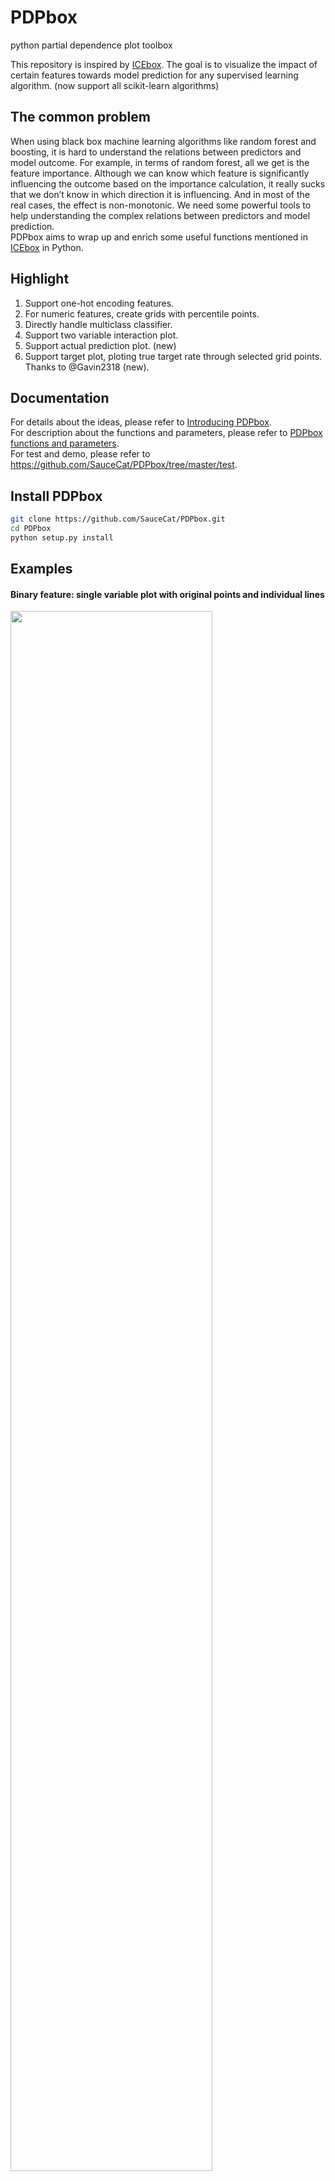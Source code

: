# PDPbox
python partial dependence plot toolbox

This repository is inspired by [ICEbox](https://github.com/kapelner/ICEbox). The goal is to visualize the impact of certain features towards model prediction for any supervised learning algorithm. (now support all scikit-learn algorithms)

## The common problem
When using black box machine learning algorithms like random forest and boosting, it is hard to understand the relations between predictors and model outcome. For example, in terms of random forest, all we get is the feature importance. Although we can know which feature is significantly influencing the outcome based on the importance calculation, it really sucks that we don’t know in which direction it is influencing. And in most of the real cases, the effect is non-monotonic. We need some powerful tools to help understanding the complex relations between predictors and model prediction.  
PDPbox aims to wrap up and enrich some useful functions mentioned in [ICEbox](https://github.com/kapelner/ICEbox) in Python.

## Highlight
1. Support one-hot encoding features.
2. For numeric features, create grids with percentile points.
3. Directly handle multiclass classifier.
4. Support two variable interaction plot.
5. Support actual prediction plot. (new)
6. Support target plot, ploting true target rate through selected grid points. Thanks to @Gavin2318 (new).

## Documentation
For details about the ideas, please refer to [Introducing PDPbox](https://medium.com/@SauceCat/introducing-pdpbox-2aa820afd312).  
For description about the functions and parameters, please refer to [PDPbox functions and parameters](https://github.com/SauceCat/PDPbox/blob/master/parameter.md).   
For test and demo, please refer to https://github.com/SauceCat/PDPbox/tree/master/test.

## Install PDPbox
```bash
git clone https://github.com/SauceCat/PDPbox.git
cd PDPbox
python setup.py install
```

## Examples
#### **Binary feature:** single variable plot with original points and individual lines
<img src="https://github.com/SauceCat/pdpBox/blob/master/images/binary_03.png" width="80%">

#### **Binary feature:** single variable plot with clustered individual lines
<img src="https://github.com/SauceCat/pdpBox/blob/master/images/binary_04.png" width="80%">

#### **Binary feature:** actual predictions plot for a single variable
<img src="https://github.com/SauceCat/PDPbox/blob/master/images/actual_preds_01.PNG" width="80%">

#### **Binary feature:** target plot for a single variable (true survived rate through different values of a variable)
<img src="https://github.com/SauceCat/PDPbox/blob/master/images/target_plot_01.PNG" width="80%">

#### **Numeric feature:** single variable plot with x_quantile=True, original points and individual lines
<img src="https://github.com/SauceCat/pdpBox/blob/master/images/numeric_03.png" width="80%">

#### **Numeric feature:** single variable plot with percentile_range=(5, 95)
<img src="https://github.com/SauceCat/pdpBox/blob/master/images/numeric_05.png" width="80%">

#### **Numeric feature:** single variable plot with customized grid points
<img src="https://github.com/SauceCat/pdpBox/blob/master/images/numeric_06.png" width="80%">

#### **Numeric feature:** actual predictions plot for a single variable
<img src="https://github.com/SauceCat/PDPbox/blob/master/images/actual_preds_03.PNG" width="80%">

#### **Numeric feature:** target plot for a single variable (true survived rate through different values of a variable)
<img src="https://github.com/SauceCat/PDPbox/blob/master/images/target_plot_02.PNG" width="80%">

#### **Onehot encoding feature:** single variable plot with individual lines and original points
<img src="https://github.com/SauceCat/pdpBox/blob/master/images/onehot_01.png" width="80%">

#### **Onehot encoding feature:** single variable plot without centering the lines
<img src="https://github.com/SauceCat/pdpBox/blob/master/images/onehot_02.png" width="80%">

#### **Onehot encoding feature:** actual predictions plot for a single variable
<img src="https://github.com/SauceCat/PDPbox/blob/master/images/actual_preds_02.PNG" width="80%">

#### **Onehot encoding feature:** target plot for a single variable (true survived rate through different values of a variable)
<img src="https://github.com/SauceCat/PDPbox/blob/master/images/target_plot_03.PNG" width="80%">

#### **Multiclass:** single variable plot with individual lines and original points
<img src="https://github.com/SauceCat/pdpBox/blob/master/images/multi_02.png">

#### **Interaction between two variables:** the complete plot
<img src="https://github.com/SauceCat/pdpBox/blob/master/images/inter_01.png">

#### **Interaction between two variables:** multiclass with only contour plots
<img src="https://github.com/SauceCat/pdpBox/blob/master/images/multi_03.png">
